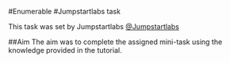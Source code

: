 #Enumerable
#Jumpstartlabs task

This task was set by Jumpstartlabs [@Jumpstartlabs](http://tutorials.jumpstartlab.com/topics/collections.html) 

##Aim
The aim was to complete the assigned mini-task using the knowledge provided in the tutorial.